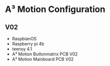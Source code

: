 # A³ Motion Configuration

## V02
- RaspbianOS
- Raspberry pi 4b
- teensy 4.1
- A³ Motion Buttonmatrix PCB V02
- A³ Motion Mainboard PCB V02